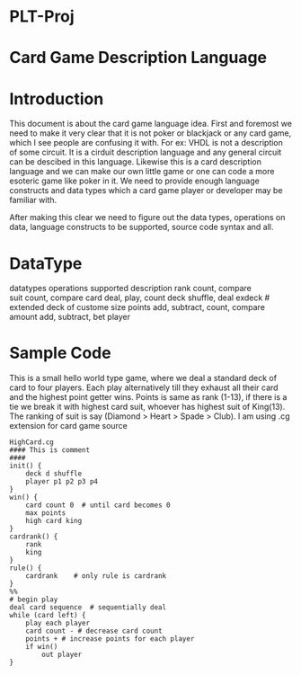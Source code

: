 PLT-Proj
========
Card Game Description Language
==============================
Introduction
============
This document is about the card game language idea. First and foremost we need to make it very clear that it is not poker or blackjack or any card game, which I see people are confusing it with. For ex: VHDL is not a description of some circuit. It is a cirduit description language and any general circuit can be descibed in this language. Likewise this is a card description language and we can make our own little game or one can code a more esoteric game like poker in it. We need to provide enough language constructs and data types which a card game player or developer may be familiar with.

After making this clear we need to figure out the data types, operations on data, language constructs to be supported, source code syntax and all.

DataType
========
datatypes       operations supported                description
rank            count, compare                      
suit            count, compare
card            deal, play, count
deck            shuffle, deal
exdeck                                              # extended deck of custome size
points          add, subtract, count, compare
amount          add, subtract, bet
player

Sample Code
===========
This is a small hello world type game, where we deal a standard deck of card to four players. Each play alternatively till they exhaust all their card and the highest point getter wins. Points is same as rank (1-13), if there is a tie we break it with highest card suit, whoever has highest suit of King(13). The ranking of suit is say (Diamond > Heart > Spade > Club).
I am using .cg extension for card game source
```
HighCard.cg
#### This is comment
#### 
init() {
    deck d shuffle
    player p1 p2 p3 p4
}
win() {
    card count 0  # until card becomes 0
    max points
    high card king
}
cardrank() {
    rank
    king
}
rule() {
    cardrank    # only rule is cardrank
}
%%
# begin play
deal card sequence  # sequentially deal
while (card left) {
    play each player
    card count - # decrease card count
    points + # increase points for each player
    if win()
        out player    
}
```

